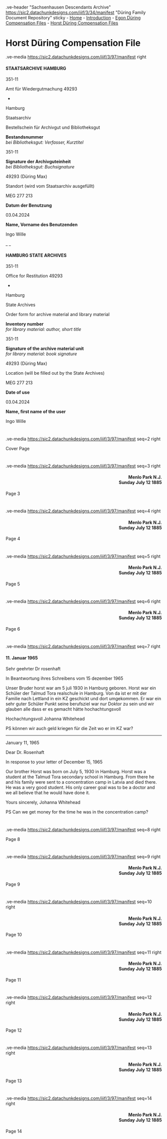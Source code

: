 .ve-header "Sachsenhausen Descendants Archive" https://sic2.datachunkdesigns.com/iiif/3/34/manifest "Düring Family Document Repository" sticky
    - [Home](/)
    - [Introduction](/introduction)
    - [Egon Düring Compensation Files](/egon-during-compensation)
    - [Horst Düring Compensation Files](/horst-during-compensation)
    
# Horst Düring Compensation File

.ve-media https://sic2.datachunkdesigns.com/iiif/3/97/manifest right

<b><h4>STAATSARCHIVE HAMBURG</h4></b>

351-11

Amt für Wiedergutmachung
49293

-

Hamburg

Staatsarchiv

Bestellschein für Archivgut und Bibliotheksgut

<b>Bestandsnummer</b><br><i>bei Bibliotheksgut: Verfasser, Kurztitel</i>

351-11

<b>Signature der Archivguteinheit</b><br><i>bei Bibliotheksgut: Buchsignature</i>

49293 (Düring Max)

Standort (wird vom Staatsarchiv ausgefüllt)

MEG 277 213

<b>Datum der Benutzung</b>

03.04.2024

<b>Name, Vorname des Benutzenden</b>

Ingo Wille

_  _ 

<b><h4>HAMBURG STATE ARCHIVES</h4></b>

351-11

Office for Restitution
49293

-

Hamburg

State Archives

Order form for archive material and library material

<b>Inventory number</b><br><i>for library material: author, short title</i>

351-11

<b>Signature of the archive material unit</b><br><i>for library material: book signature</i>

49293 (Düring Max)

Location (will be filled out by the State Archives)

MEG 277 213

<b>Date of use</b>

03.04.2024

<b>Name, first name of the user</b>

Ingo Wille

# 

.ve-media https://sic2.datachunkdesigns.com/iiif/3/97/manifest seq=2 right

Cover Page

# 

.ve-media https://sic2.datachunkdesigns.com/iiif/3/97/manifest seq=3 right

<div style="text-align: right"><h4>Menlo Park N.J.<br>Sunday July 12 1885</h4></div>

Page 3

# 

.ve-media https://sic2.datachunkdesigns.com/iiif/3/97/manifest seq=4 right

<div style="text-align: right"><h4>Menlo Park N.J.<br>Sunday July 12 1885</h4></div>

Page 4

# 

.ve-media https://sic2.datachunkdesigns.com/iiif/3/97/manifest seq=5 right

<div style="text-align: right"><h4>Menlo Park N.J.<br>Sunday July 12 1885</h4></div>

Page 5

# 

.ve-media https://sic2.datachunkdesigns.com/iiif/3/97/manifest seq=6 right

<div style="text-align: right"><h4>Menlo Park N.J.<br>Sunday July 12 1885</h4></div>

Page 6

# 

.ve-media https://sic2.datachunkdesigns.com/iiif/3/97/manifest seq=7 right

#### 11. Januar 1965

Sehr geehrter Dr rosenhaft 

In Beantwortung ihres Schreibens vom 15 dezember 1965 

Unser Bruder horst war am 5 juli 1930 in Hamburg geboren. Horst war ein Schüler der Talmud Tora realschule in Hamburg. Von da ist er mit der Familie nach Lettland in ein KZ geschickt und dort umgekommen. Er war ein sehr guter Schüler Punkt seine berufsziel war nur Doktor zu sein und wir glauben alle dass er es gemacht hätte hochachtungsvoll 

Hochachtungsvoll 
Johanna Whitehead

PS können wir auch geld kriegen für die Zeit wo er im KZ war?

---
January 11, 1965

Dear Dr. Rosenhaft

In response to your letter of December 15, 1965

Our brother Horst was born on July 5, 1930 in Hamburg. Horst was a student at the Talmud Tora secondary school in Hamburg. From there he and his family were sent to a concentration camp in Latvia and died there. He was a very good student. His only career goal was to be a doctor and we all believe that he would have done it. 

Yours sincerely,
Johanna Whitehead

PS Can we get money for the time he was in the concentration camp?


# 

.ve-media https://sic2.datachunkdesigns.com/iiif/3/97/manifest seq=8 right

Page 8 

# 

.ve-media https://sic2.datachunkdesigns.com/iiif/3/97/manifest seq=9 right

<div style="text-align: right"><h4>Menlo Park N.J.<br>Sunday July 12 1885</h4></div>

Page 9

# 

.ve-media https://sic2.datachunkdesigns.com/iiif/3/97/manifest seq=10 right

<div style="text-align: right"><h4>Menlo Park N.J.<br>Sunday July 12 1885</h4></div>

Page 10

# 

.ve-media https://sic2.datachunkdesigns.com/iiif/3/97/manifest seq=11 right

<div style="text-align: right"><h4>Menlo Park N.J.<br>Sunday July 12 1885</h4></div>

Page 11

# 

.ve-media https://sic2.datachunkdesigns.com/iiif/3/97/manifest seq=12 right

<div style="text-align: right"><h4>Menlo Park N.J.<br>Sunday July 12 1885</h4></div>

Page 12

# 

.ve-media https://sic2.datachunkdesigns.com/iiif/3/97/manifest seq=13 right

<div style="text-align: right"><h4>Menlo Park N.J.<br>Sunday July 12 1885</h4></div>

Page 13

# 

.ve-media https://sic2.datachunkdesigns.com/iiif/3/97/manifest seq=14 right

<div style="text-align: right"><h4>Menlo Park N.J.<br>Sunday July 12 1885</h4></div>

Page 14